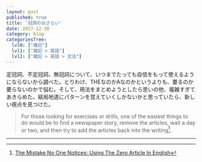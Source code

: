 ```yaml
---
layout: post
published: true
title: '冠詞のおさらい'
date: 2017-12-30
category: blog
categoriesTree:
  lvl0: ["雑記"]
  lvl1: ["雑記 > 英語"]
  lvl2: ["雑記 > 英語 > 文法"]
---
```

定冠詞、不定冠詞、無冠詞について、いつまでたっても自信をもって使えるようにならないから調べた。とりわけ、THEなのかAなのかというよりも、要るのか要らないのかで悩む。そして、用法をまとめようとしたら思いの他、複雑すぎてあきらめた。結局地道にパターンを覚えていくしかないかと思っていたら、新しい視点を見つけた。

> For those looking for exercises or drills, one of the easiest things to do would be to find a newspaper story, remove the articles, wait a day or two, and then try to add the articles back into the writing[^fn1].

---
[^fn1]:[The Mistake No One Notices: Using The Zero Article In English](https://www.italki.com/article/1003/The-Mistake-No-One-Notices:-Using-The-Zero-Article-In-English)
